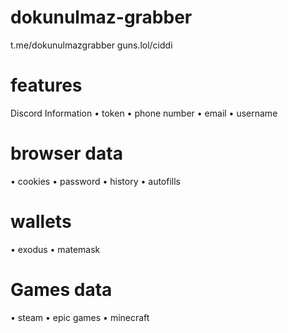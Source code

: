 # dokunulmaz-grabber
t.me/dokunulmazgrabber
guns.lol/ciddi
# features
Discord Information
• token
• phone number
• email
• username
# browser data
• cookies
• password
• history
• autofills
# wallets
• exodus
• matemask
# Games data
• steam
• epic games
• minecraft
